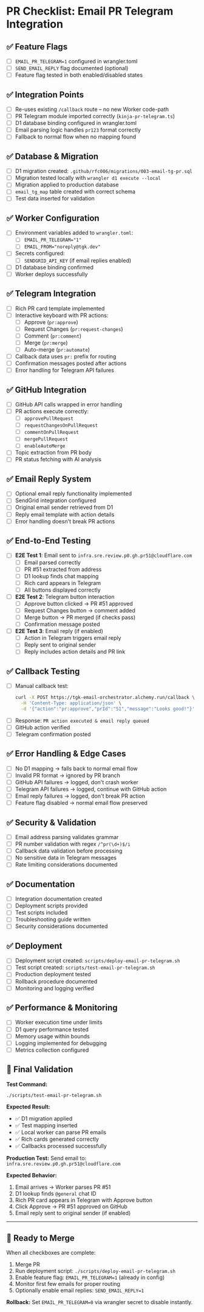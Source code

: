 # PR Checklist: Email PR Telegram Integration

## ✅ Feature Flags
- [ ] `EMAIL_PR_TELEGRAM=1` configured in wrangler.toml
- [ ] `SEND_EMAIL_REPLY` flag documented (optional)
- [ ] Feature flag tested in both enabled/disabled states

## ✅ Integration Points
- [ ] Re-uses existing `/callback` route – no new Worker code-path
- [ ] PR Telegram module imported correctly (`kinja-pr-telegram.ts`)
- [ ] D1 database binding configured in wrangler.toml
- [ ] Email parsing logic handles `pr123` format correctly
- [ ] Fallback to normal flow when no mapping found

## ✅ Database & Migration
- [ ] D1 migration created: `.github/rfc006/migrations/003-email-tg-pr.sql`
- [ ] Migration tested locally with `wrangler d1 execute --local`
- [ ] Migration applied to production database
- [ ] `email_tg_map` table created with correct schema
- [ ] Test data inserted for validation

## ✅ Worker Configuration
- [ ] Environment variables added to `wrangler.toml`:
  - [ ] `EMAIL_PR_TELEGRAM="1"`
  - [ ] `EMAIL_FROM="noreply@tgk.dev"`
- [ ] Secrets configured:
  - [ ] `SENDGRID_API_KEY` (if email replies enabled)
- [ ] D1 database binding confirmed
- [ ] Worker deploys successfully

## ✅ Telegram Integration
- [ ] Rich PR card template implemented
- [ ] Interactive keyboard with PR actions:
  - [ ] Approve (`pr:approve`)
  - [ ] Request Changes (`pr:request-changes`)
  - [ ] Comment (`pr:comment`)
  - [ ] Merge (`pr:merge`)
  - [ ] Auto-merge (`pr:automate`)
- [ ] Callback data uses `pr:` prefix for routing
- [ ] Confirmation messages posted after actions
- [ ] Error handling for Telegram API failures

## ✅ GitHub Integration
- [ ] GitHub API calls wrapped in error handling
- [ ] PR actions execute correctly:
  - [ ] `approvePullRequest`
  - [ ] `requestChangesOnPullRequest`
  - [ ] `commentOnPullRequest`
  - [ ] `mergePullRequest`
  - [ ] `enableAutoMerge`
- [ ] Topic extraction from PR body
- [ ] PR status fetching with AI analysis

## ✅ Email Reply System
- [ ] Optional email reply functionality implemented
- [ ] SendGrid integration configured
- [ ] Original email sender retrieved from D1
- [ ] Reply email template with action details
- [ ] Error handling doesn't break PR actions

## ✅ End-to-End Testing
- [ ] **E2E Test 1**: Email sent to `infra.sre.review.p0.gh.pr51@cloudflare.com`
  - [ ] Email parsed correctly
  - [ ] PR #51 extracted from address
  - [ ] D1 lookup finds chat mapping
  - [ ] Rich card appears in Telegram
  - [ ] All buttons displayed correctly

- [ ] **E2E Test 2**: Telegram button interaction
  - [ ] Approve button clicked → PR #51 approved
  - [ ] Request Changes button → comment added
  - [ ] Merge button → PR merged (if checks pass)
  - [ ] Confirmation message posted

- [ ] **E2E Test 3**: Email reply (if enabled)
  - [ ] Action in Telegram triggers email reply
  - [ ] Reply sent to original sender
  - [ ] Reply includes action details and PR link

## ✅ Callback Testing
- [ ] Manual callback test:
  ```bash
  curl -X POST https://tgk-email-orchestrator.alchemy.run/callback \
    -H 'Content-Type: application/json' \
    -d '{"action":"pr:approve","prId":"51","message":"Looks good!"}'
  ```
- [ ] Response: `PR action executed & email reply queued`
- [ ] GitHub action verified
- [ ] Telegram confirmation posted

## ✅ Error Handling & Edge Cases
- [ ] No D1 mapping → falls back to normal email flow
- [ ] Invalid PR format → ignored by PR branch
- [ ] GitHub API failures → logged, don't crash worker
- [ ] Telegram API failures → logged, continue with GitHub action
- [ ] Email reply failures → logged, don't break PR action
- [ ] Feature flag disabled → normal email flow preserved

## ✅ Security & Validation
- [ ] Email address parsing validates grammar
- [ ] PR number validation with regex `/^pr(\d+)$/i`
- [ ] Callback data validation before processing
- [ ] No sensitive data in Telegram messages
- [ ] Rate limiting considerations documented

## ✅ Documentation
- [ ] Integration documentation created
- [ ] Deployment scripts provided
- [ ] Test scripts included
- [ ] Troubleshooting guide written
- [ ] Security considerations documented

## ✅ Deployment
- [ ] Deployment script created: `scripts/deploy-email-pr-telegram.sh`
- [ ] Test script created: `scripts/test-email-pr-telegram.sh`
- [ ] Production deployment tested
- [ ] Rollback procedure documented
- [ ] Monitoring and logging verified

## ✅ Performance & Monitoring
- [ ] Worker execution time under limits
- [ ] D1 query performance tested
- [ ] Memory usage within bounds
- [ ] Logging implemented for debugging
- [ ] Metrics collection configured

## 🧪 Final Validation

**Test Command:**
```bash
./scripts/test-email-pr-telegram.sh
```

**Expected Result:**
- ✅ D1 migration applied
- ✅ Test mapping inserted
- ✅ Local worker can parse PR emails
- ✅ Rich cards generated correctly
- ✅ Callbacks processed successfully

**Production Test:**
Send email to: `infra.sre.review.p0.gh.pr51@cloudflare.com`

**Expected Behavior:**
1. Email arrives → Worker parses PR #51
2. D1 lookup finds `@general` chat ID
3. Rich PR card appears in Telegram with Approve button
4. Click Approve → PR #51 approved on GitHub
5. Email reply sent to original sender (if enabled)

---

## 🚀 Ready to Merge

When all checkboxes are complete:
1. Merge PR
2. Run deployment script: `./scripts/deploy-email-pr-telegram.sh`
3. Enable feature flag: `EMAIL_PR_TELEGRAM=1` (already in config)
4. Monitor first few emails for proper routing
5. Optionally enable email replies: `SEND_EMAIL_REPLY=1`

**Rollback:** Set `EMAIL_PR_TELEGRAM=0` via wrangler secret to disable instantly.
